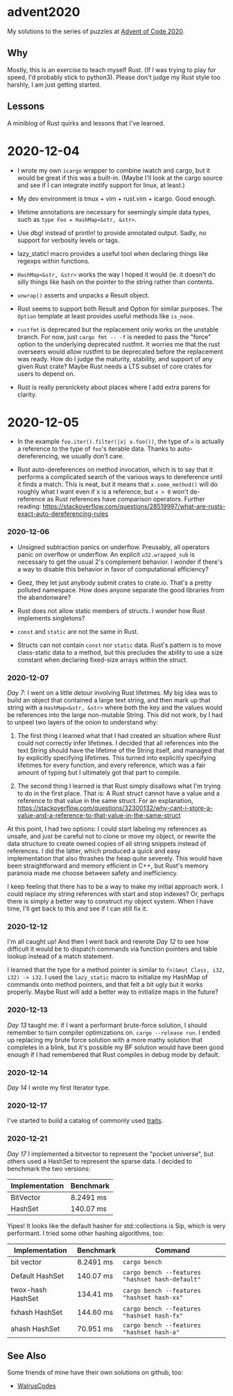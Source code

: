 # advent2020

My solutions to the series of puzzles at [Advent of Code
2020](http://adventofcode.com/2020).

## Why

Mostly, this is an exercise to teach myself Rust.  (If I was trying to play for
speed, I'd probably stick to python3).  Please don't judge my Rust style too
harshly, I am just getting started.

## Lessons

A miniblog of Rust quirks and lessons that I've learned.

# 2020-12-04

* I wrote my own `icargo` wrapper to combine iwatch and cargo, but it would
  be great if this was a built-in.  (Maybe I'll look at the cargo source and
  see if I can integrate inotify support for linux, at least.)

* My dev environment is tmux + vim + rust.vim + icargo.  Good enough.

* lifetime annotations are necessary for seemingly simple data types, such as
  `type Foo = HashMap<&str, &str>`.

* Use dbg! instead of println! to provide annotated output.  Sadly, no support
  for verbosity levels or tags.

* lazy_static! macro provides a useful tool when declaring things like regexps
  within functions.

* `HashMap<&str, &str>` works the way I hoped it would (ie. it doesn't do silly
  things like hash on the pointer to the string rather than contents.

* `unwrap()` asserts and unpacks a Result<T> object.

* Rust seems to support both Result<T> and Option<T> for similar purposes.  The
  `Option` template at least provides useful methods like `is_none`.

* `rustfmt` is deprecated but the replacement only works on the unstable branch.
  For now, just `cargo fmt -- -f` is needed to pass the "force" option to the
  underlying deprecated rustfmt.  It worries me that the rust overseers would
  allow rustfmt to be deprecated before the replacement was ready.  How do I
  judge the maturity, stability, and support of any given Rust crate?  Maybe
  Rust needs a LTS subset of core crates for users to depend on.

* Rust is really persnickety about places where I add extra parens for clarity.

# 2020-12-05

* In the example `foo.iter().filter(|x| x.foo())`, the type of `x` is actually
  a reference to the type of `foo`'s iterable data.  Thanks to
  auto-dereferencing, we usually don't care.

* Rust auto-dereferences on method invocation, which is to say that it performs
  a complicated search of the various ways to dereference until it finds a match.
  This is neat, but it means that `x.some_method()` will do roughly what I want
  even if x is a reference, but `x > 0` won't de-reference as Rust references
  have comparison operators.  Further reading:
  https://stackoverflow.com/questions/28519997/what-are-rusts-exact-auto-dereferencing-rules

### 2020-12-06

* Unsigned subtraction panics on underflow.  Preusably, all operators panic on
  overflow or underflow.  An explicit `u32.wrapped_sub` is necessary to get the
  usual 2's complement behavior.  I wonder if there's a way to disable this
  behavior in favor of computational efficiency?

* Geez, they let just anybody submit crates to crate.io.  That's a pretty polluted
  namespace.  How does anyone separate the good libraries from the abandonware?

* Rust does not allow static members of structs.  I wonder how Rust implements
  singletons?

* `const` and `static` are not the same in Rust.

* Structs can not contain `const` nor `static` data.  Rust's pattern is to
  move class-static data to a method, but this precludes the ability to
  use a size constant when declaring fixed-size arrays within the struct.

### 2020-12-07

*Day 7*: I went on a little detour involving Rust lifetimes.  My big idea was to build
an object that contained a large text string, and then mark up that string
with a `HashMap<&str, &str>` where both the key and the values would be
references into the large non-mutable String.  This did not work, by I had to
unpeel two layers of the onion to understand why:

1. The first thing I learned what that I had created an situation where Rust
   could not correctly infer lifetimes.  I decided that all references into
   the text String should have the lifetime of the String itself, and managed
   that by explicitly specifying lifetimes.  This turned into explicitly
   specifying lifetimes for every function, and every reference, which was a
   fair amount of typing but I ultimately got that part to compile.

2. The second thing I learned is that Rust simply disallows what I'm trying
   to do in the first place.  That is: A Rust struct cannot have a value
   and a reference to that value in the same struct.  For an explanation,
   https://stackoverflow.com/questions/32300132/why-cant-i-store-a-value-and-a-reference-to-that-value-in-the-same-struct

At this point, I had two options: I could start labeling my references as
unsafe, and just be careful not to clone or move my object, or rewrite the data
structure to create owned copies of all string snippets instead of references.
I did the latter, which produced a quick and easy implementation that also
thrashes the heap quite severely.  This would have been straightforward and
memory efficient in C++, but Rust's memory paranoia made me choose between
safety and inefficiency.

I keep feeling that there has to be a way to make my initial approach work.  I
could replace my string references with start and stop indexes?  Or, perhaps
there is simply a better way to construct my object system.  When I have time,
I'll get back to this and see if I can still fix it.

### 2020-12-12

I'm all caught up!  And then I went back and rewrote *Day 12* to see how
difficult it would be to dispatch commands via function pointers and table
lookup instead of a match statement.

I learned that the type for a method pointer is similar to `fn(&mut Class, i32,
i32) -> i32`.  I used the `lazy_static` macro to initialize my HashMap of
commands onto method pointers, and that felt a bit ugly but it works properly.
Maybe Rust will add a better way to initialize maps in the future?

### 2020-12-13

*Day 13* taught me: if I want a performant brute-force solution, I should
remember to turn compiler optimizations on.  `cargo --release run`.  I ended up
replacing my brute force solution with a more mathy solution that completes in
a blink, but it's possible my BF solution would have been good enough if I had
remembered that Rust compiles in debug mode by default.

### 2020-12-14

*Day 14* I wrote my first Iterator type.

### 2020-12-17

I've started to build a catalog of commonly used [traits](traits.md).

### 2020-12-21

*Day 17* I implemented a bitvector to represent the "pocket universe", but others
used a HashSet to represent the sparse data.  I decided to benchmark the two
versions:

| Implementation | Benchmark |
| --- | --- |
| BitVector | 8.2491 ms |
| HashSet | 140.07 ms |

Yipes!  It looks like the default hasher for std::collections is Sip, which is
very performant.  I tried some other hashing algorithms, too:

| Implementation | Benchmark | Command |
| --- | --- | --- |
| bit vector | 8.2491 ms | `cargo bench` |
| Default HashSet | 140.07 ms | `cargo bench --features "hashset hash-default"` |
| twox-hash HashSet | 134.41 ms | `cargo bench --features "hashset hash-xx"` |
| fxhash HashSet | 144.60 ms | `cargo bench --features "hashset hash-fx"` |
| ahash HashSet | 70.951 ms | `cargo bench --features "hashset hash-a"` |

## See Also

Some friends of mine have their own solutions on github, too:

* [WalrusCodes](http://github.com/WalrusCodes/adv2020)

